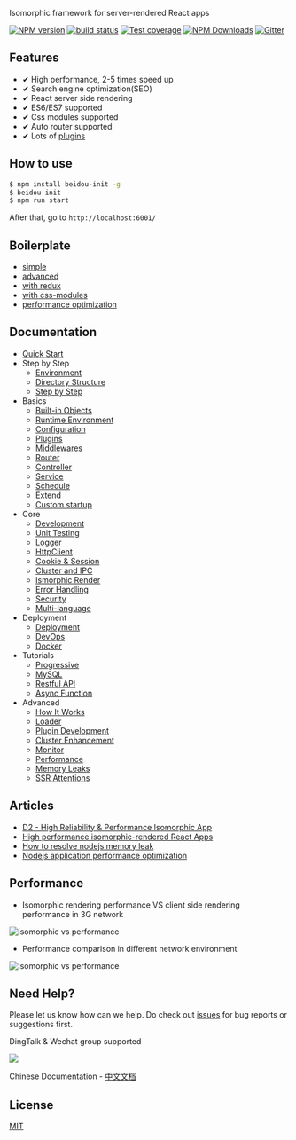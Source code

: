 Isomorphic framework for server-rendered React apps

[![NPM version][npm-image]][npm-url]
[![build status][travis-image]][travis-url]
[![Test coverage][codecov-image]][codecov-url]
[![NPM Downloads][download-img]][npm-url]
[![Gitter][gitter-image]][gitter-url]

[npm-image]: https://img.shields.io/npm/v/beidou-core.svg?style=flat-square
[npm-url]: https://npmjs.org/package/beidou-core
[quality-image]: http://npm.packagequality.com/shield/beidou-core.svg?style=flat-square
[quality-url]: http://packagequality.com/#?package=beidou-core
[travis-image]: https://img.shields.io/travis/alibaba/beidou.svg?style=flat-square&branch=master
[travis-url]: https://travis-ci.org/alibaba/beidou
[codecov-image]: https://img.shields.io/codecov/c/github/alibaba/beidou.svg?style=flat-square
[codecov-url]: https://codecov.io/gh/alibaba/beidou
[download-img]: https://img.shields.io/npm/dm/beidou-core.svg
[gitter-image]: https://img.shields.io/gitter/room/alibaba/beidou.svg?style=flat-square
[gitter-url]: https://gitter.im/alibaba/beidou



## Features

- ✔︎ High performance, 2-5 times speed up
- ✔︎ Search engine optimization(SEO)
- ✔︎ React server side rendering
- ✔︎ ES6/ES7 supported
- ✔︎ Css modules supported
- ✔︎ Auto router supported
- ✔︎ Lots of [plugins](./packages/beidou-docs/en/basic/plugins.md)

## How to use

```bash
$ npm install beidou-init -g
$ beidou init
$ npm run start
```

After that, go to `http://localhost:6001/`

## Boilerplate
* [simple](./examples/simple)
* [advanced](./examples/advanced)
* [with redux](./examples/redux)
* [with css-modules](./examples/css-modules)
* [performance optimization](./examples/performance)

## Documentation

* [Quick Start](./packages/beidou-docs/en/quick-start/quick-start.md)
* Step by Step
   * [Environment](./packages/beidou-docs/en/quick-start/prepare-environment.md)  
   * [Directory Structure](./packages/beidou-docs/en/quick-start/directory-struct.md)  
   * [Step by Step](./packages/beidou-docs/en/quick-start/step-by-step.md)
* Basics
   * [Built-in Objects](./packages/beidou-docs/en/basic/objects.md)
   * [Runtime Environment](./packages/beidou-docs/en/basic/env.md)
   * [Configuration](./packages/beidou-docs/en/basic/config.md)
   * [Plugins](./packages/beidou-docs/en/basic/plugins.md)
   * [Middlewares](./packages/beidou-docs/en/basic/middleware.md)
   * [Router](./packages/beidou-docs/en/basic/router.md)
   * [Controller](./packages/beidou-docs/en/basic/controller.md)
   * [Service](./packages/beidou-docs/en/basic/service.md)
   * [Schedule](./packages/beidou-docs/en/basic/schedule.md)
   * [Extend](./packages/beidou-docs/en/basic/extend.md)
   * [Custom startup](./packages/beidou-docs/en/basic/app-start.md)
* Core
   * [Development](./packages/beidou-docs/en/core/development.md)
   * [Unit Testing](./packages/beidou-docs/en/core/unittest.md)
   * [Logger](./packages/beidou-docs/en/core/logger.md)
   * [HttpClient](./packages/beidou-docs/en/core/http-client.md)
   * [Cookie & Session](./packages/beidou-docs/en/core/cookie-and-session.md)
   * [Cluster and IPC](./packages/beidou-docs/en/core/cluster-and-ipc.md)
   * [Ismorphic Render](./packages/beidou-docs/en/core/isomorphic-render.md)
   * [Error Handling](./packages/beidou-docs/en/core/error-handling.md)
   * [Security](./packages/beidou-docs/en/core/security.md)
   * [Multi-language](./packages/beidou-docs/en/core/i18n.md)
* Deployment
    * [Deployment](./packages/beidou-docs/en/deployment/deployment.md)
    * [DevOps](./packages/beidou-docs/en/deployment/devops.md)
    * [Docker](./packages/beidou-docs/en/deployment/docker.md)
* Tutorials
    * [Progressive](./packages/beidou-docs/en/tutorials/progressive.md)
    * [MySQL](./packages/beidou-docs/en/tutorials/mysql.md)
    * [Restful API](./packages/beidou-docs/en/tutorials/restful.md)
    * [Async Function](./packages/beidou-docs/en/tutorials/async-function.md)
* Advanced
    * [How It Works](./packages/beidou-docs/en/advanced/architecture.md)
    * [Loader](./packages/beidou-docs/en/advanced/loader.md)
    * [Plugin Development](./packages/beidou-docs/en/advanced/plugin.md)
    * [Cluster Enhancement](./packages/beidou-docs/en/advanced/cluster-enhancement.md)
    * [Monitor](./packages/beidou-docs/en/advanced/monitor.md)
    * [Performance](./packages/beidou-docs/en/advanced/performance.md)  
    * [Memory Leaks](./packages/beidou-docs/en/advanced/oom.md)
    * [SSR Attentions](./packages/beidou-docs/en/advanced/attentions.md)

## Articles

* [D2 - High Reliability & Performance Isomorphic App](./packages/beidou-docs/articles/D2_High_Reliability_and_Performance_Isomorphic_App.pdf)
* [High performance isomorphic-rendered React Apps](./packages/beidou-docs/articles/high-performance-isomorphic-app.md)
* [How to resolve nodejs memory leak](./packages/beidou-docs/articles/node-memory-leak.md)
* [Nodejs application performance optimization](./packages/beidou-docs/articles/node-performance-optimization.md)

## Performance

* Isomorphic rendering performance VS client side rendering performance in 3G network

![isomorphic vs performance](http://img.alicdn.com/tfs/TB1inBqhnnI8KJjy0FfXXcdoVXa-702-666.gif)

* Performance comparison in different network environment 

![isomorphic vs performance](http://img.alicdn.com/tfs/TB172JBhb_I8KJjy1XaXXbsxpXa-1762-818.png)

## Need Help?

Please let us know how can we help. Do check out [issues](https://github.com/alibaba/beidou/issues) for bug reports or suggestions first.

DingTalk & Wechat group supported

![](https://img.alicdn.com/tfs/TB1CZh7ocLJ8KJjy0FnXXcFDpXa-700-473.jpg)

Chinese Documentation - [中文文档](./README-ZH.md)

## License

[MIT](LICENSE)


